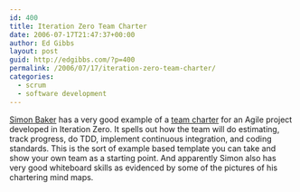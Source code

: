 ```yaml
---
id: 400
title: Iteration Zero Team Charter
date: 2006-07-17T21:47:37+00:00
author: Ed Gibbs
layout: post
guid: http://edgibbs.com/?p=400
permalink: /2006/07/17/iteration-zero-team-charter/
categories:
  - scrum
  - software development
---
```

[Simon Baker](http://www.agileinaction.com/) has a very good example of a [team charter](http://www.think-box.co.uk/blog/2006/07/chartering.html) for an Agile project developed in Iteration Zero. It spells out how the team will do estimating, track progress, do TDD, implement continuous integration, and coding standards. This is the sort of example based template you can take and show your own team as a starting point. And apparently Simon also has very good whiteboard skills as evidenced by some of the pictures of his chartering mind maps.